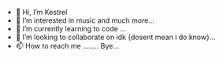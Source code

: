 - 👋 Hi, I’m Kestrel
- 👀 I’m interested in music and much more...
- 🌱 I’m currently learning to code ...
- 💞️ I’m looking to collaborate on idk {dosent mean i do know}...
- 📫 How to reach me  ........ Bye...

<!---
kestrelv/kestrelv is a ✨ special ✨ repository because its `README.md` (this file) appears on your GitHub profile.
You can click the Preview link to take a look at your changes.
--->
